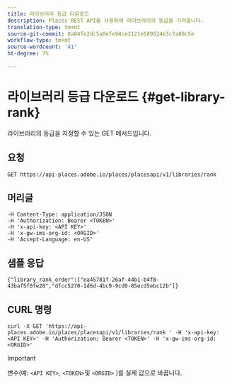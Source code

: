 ```yaml
---
title: 라이브러리 등급 다운로드
description: Places REST API를 사용하여 라이브러리의 등급을 가져옵니다.
translation-type: tm+mt
source-git-commit: 8a84fe2dc5a0efe94ce3121e589524e3c7a80c5e
workflow-type: tm+mt
source-wordcount: '41'
ht-degree: 7%

---
```



# 라이브러리 등급 다운로드 {#get-library-rank}

라이브러리의 등급을 지정할 수 있는 GET 메서드입니다.

## 요청

`GET https://api-places.adobe.io/places/placesapi/v1/libraries/rank`

## 머리글

```
-H Content-Type: application/JSON  
-H 'Authorization: Bearer <TOKEN>'  
-H 'x-api-key: <API KEY>'  
-H 'x-gw-ims-org-id: <ORGID>'  
-H 'Accept-Language: en-US'
```

## 샘플 응답

```
{"library_rank_order":["ea45781f-26af-44b1-b4f8-43baf5f0fe28","dfcc5270-1d6d-4bc9-9cd9-85ecd5ebc12b"]}
```

## CURL 명령

```
curl -X GET 'https://api-places.adobe.io/places/placesapi/v1/libraries/rank ' -H 'x-api-key: <API KEY>' -H 'Authorization: Bearer <TOKEN>' -H 'x-gw-ims-org-id: <ORGID>'
```

>[!IMPORTANT]
>
>변수(예: `<API KEY>`, `<TOKEN>`및 `<ORGID>` )를 실제 값으로 바꿉니다.

